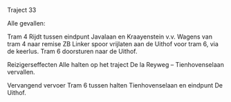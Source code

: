 Traject 33

Alle gevallen:

Tram 4
Rijdt tussen eindpunt Javalaan en Kraayenstein v.v.
Wagens van tram 4 naar remise ZB
Linker spoor vrijlaten aan de Uithof voor tram 6, via de keerlus.
Tram 6 doorsturen naar de Uithof.

Reizigerseffecten
Alle halten op het traject De la Reyweg – Tienhovenselaan vervallen.

Vervangend vervoer
Tram 6 tussen halten Tienhovenselaan en eindpunt De Uithof.

